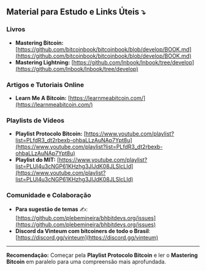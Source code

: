 ## Material para Estudo e Links Úteis ⤵️

### Livros
* **Mastering Bitcoin:** [https://github.com/bitcoinbook/bitcoinbook/blob/develop/BOOK.md](https://github.com/bitcoinbook/bitcoinbook/blob/develop/BOOK.md)
* **Mastering Lightning:** [https://github.com/lnbook/lnbook/tree/develop](https://github.com/lnbook/lnbook/tree/develop)

### Artigos e Tutoriais Online
* **Learn Me A Bitcoin:** [https://learnmeabitcoin.com/](https://learnmeabitcoin.com/)

### Playlists de Vídeos
* **Playlist Protocolo Bitcoin:** [https://www.youtube.com/playlist?list=PLfdR3_dt2rbexb-ohbaLLzAuNAp7Ypt8u](https://www.youtube.com/playlist?list=PLfdR3_dt2rbexb-ohbaLLzAuNAp7Ypt8u)
* **Playlist do MIT:** [https://www.youtube.com/playlist?list=PLUl4u3cNGP61KHzhg3JIJdK08JLSlcLId](https://www.youtube.com/playlist?list=PLUl4u3cNGP61KHzhg3JIJdK08JLSlcLId)

### Comunidade e Colaboração
* **Para sugestão de temas** ✍️: [https://github.com/plebemineira/bhbitdevs.org/issues](https://github.com/plebemineira/bhbitdevs.org/issues)
* **Discord da Vinteum com bitcoiners de todo o Brasil**: [https://discord.gg/vinteum](https://discord.gg/vinteum)

---

**Recomendação:** Começar pela **Playlist Protocolo Bitcoin** e ler o **Mastering Bitcoin** em paralelo para uma compreensão mais aprofundada.
